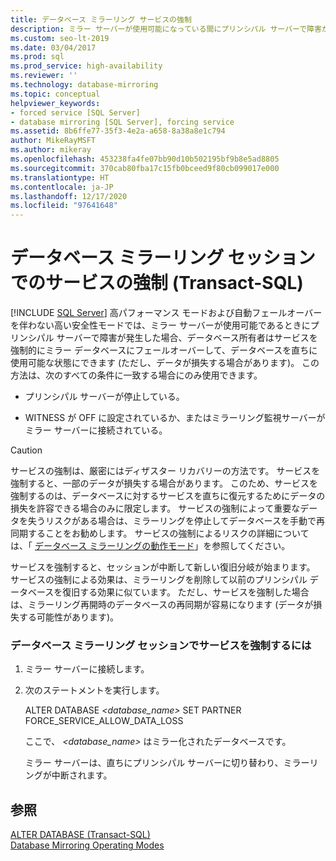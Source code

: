 ```yaml
---
title: データベース ミラーリング サービスの強制
description: ミラー サーバーが使用可能になっている間にプリンシパル サーバーで障害が発生した場合は、ミラー化されたデータベースにフェールオーバーするサービスを強制することで、データベースを使用できるようにします。
ms.custom: seo-lt-2019
ms.date: 03/04/2017
ms.prod: sql
ms.prod_service: high-availability
ms.reviewer: ''
ms.technology: database-mirroring
ms.topic: conceptual
helpviewer_keywords:
- forced service [SQL Server]
- database mirroring [SQL Server], forcing service
ms.assetid: 8b6ffe77-35f3-4e2a-a658-8a38a8e1c794
author: MikeRayMSFT
ms.author: mikeray
ms.openlocfilehash: 453238fa4fe07bb90d10b502195bf9b8e5ad8805
ms.sourcegitcommit: 370cab80fba17c15fb0bceed9f80cb099017e000
ms.translationtype: HT
ms.contentlocale: ja-JP
ms.lasthandoff: 12/17/2020
ms.locfileid: "97641648"
---
```

# <a name="force-service-in-a-database-mirroring-session-transact-sql"></a>データベース ミラーリング セッションでのサービスの強制 (Transact-SQL)
 [!INCLUDE [SQL Server](../../includes/applies-to-version/sqlserver.md)]
  高パフォーマンス モードおよび自動フェールオーバーを伴わない高い安全性モードでは、ミラー サーバーが使用可能であるときにプリンシパル サーバーで障害が発生した場合、データベース所有者はサービスを強制的にミラー データベースにフェールオーバーして、データベースを直ちに使用可能な状態にできます (ただし、データが損失する場合があります)。 この方法は、次のすべての条件に一致する場合にのみ使用できます。  
  
-   プリンシパル サーバーが停止している。  
  
-   WITNESS が OFF に設定されているか、またはミラーリング監視サーバーがミラー サーバーに接続されている。  
  
> [!CAUTION]  
>  サービスの強制は、厳密にはディザスター リカバリーの方法です。 サービスを強制すると、一部のデータが損失する場合があります。 このため、サービスを強制するのは、データベースに対するサービスを直ちに復元するためにデータの損失を許容できる場合のみに限定します。 サービスの強制によって重要なデータを失うリスクがある場合は、ミラーリングを停止してデータベースを手動で再同期することをお勧めします。 サービスの強制によるリスクの詳細については、「 [データベース ミラーリングの動作モード](../../database-engine/database-mirroring/database-mirroring-operating-modes.md)」を参照してください。  
  
 サービスを強制すると、セッションが中断して新しい復旧分岐が始まります。 サービスの強制による効果は、ミラーリングを削除して以前のプリンシパル データベースを復旧する効果に似ています。 ただし、サービスを強制した場合は、ミラーリング再開時のデータベースの再同期が容易になります (データが損失する可能性があります)。  
  
### <a name="to-force-service-in-a-database-mirroring-session"></a>データベース ミラーリング セッションでサービスを強制するには  
  
1.  ミラー サーバーに接続します。  
  
2.  次のステートメントを実行します。  
  
     ALTER DATABASE *<database_name>* SET PARTNER FORCE_SERVICE_ALLOW_DATA_LOSS  
  
     ここで、 *<database_name>* はミラー化されたデータベースです。  
  
     ミラー サーバーは、直ちにプリンシパル サーバーに切り替わり、ミラーリングが中断されます。  
  
## <a name="see-also"></a>参照  
 [ALTER DATABASE &#40;Transact-SQL&#41;](../../t-sql/statements/alter-database-transact-sql.md)   
 [Database Mirroring Operating Modes](../../database-engine/database-mirroring/database-mirroring-operating-modes.md)  
  
  
